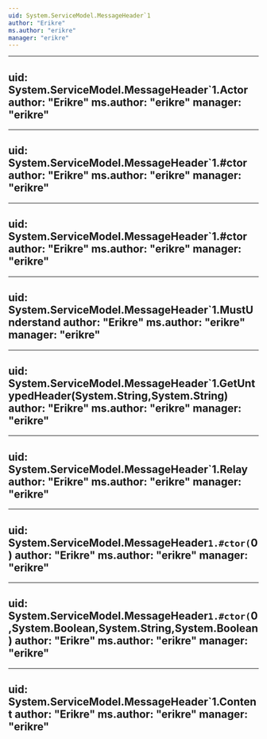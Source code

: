 ```yaml
---
uid: System.ServiceModel.MessageHeader`1
author: "Erikre"
ms.author: "erikre"
manager: "erikre"
---
```


---
uid: System.ServiceModel.MessageHeader`1.Actor
author: "Erikre"
ms.author: "erikre"
manager: "erikre"
---

---
uid: System.ServiceModel.MessageHeader`1.#ctor
author: "Erikre"
ms.author: "erikre"
manager: "erikre"
---

---
uid: System.ServiceModel.MessageHeader`1.#ctor
author: "Erikre"
ms.author: "erikre"
manager: "erikre"
---

---
uid: System.ServiceModel.MessageHeader`1.MustUnderstand
author: "Erikre"
ms.author: "erikre"
manager: "erikre"
---

---
uid: System.ServiceModel.MessageHeader`1.GetUntypedHeader(System.String,System.String)
author: "Erikre"
ms.author: "erikre"
manager: "erikre"
---

---
uid: System.ServiceModel.MessageHeader`1.Relay
author: "Erikre"
ms.author: "erikre"
manager: "erikre"
---

---
uid: System.ServiceModel.MessageHeader`1.#ctor(`0)
author: "Erikre"
ms.author: "erikre"
manager: "erikre"
---

---
uid: System.ServiceModel.MessageHeader`1.#ctor(`0,System.Boolean,System.String,System.Boolean)
author: "Erikre"
ms.author: "erikre"
manager: "erikre"
---

---
uid: System.ServiceModel.MessageHeader`1.Content
author: "Erikre"
ms.author: "erikre"
manager: "erikre"
---
